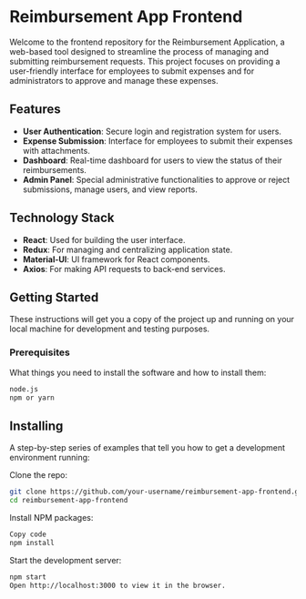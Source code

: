 # Reimbursement App Frontend

Welcome to the frontend repository for the Reimbursement Application, a web-based tool designed to streamline the process of managing and submitting reimbursement requests. This project focuses on providing a user-friendly interface for employees to submit expenses and for administrators to approve and manage these expenses.

## Features

- **User Authentication**: Secure login and registration system for users.
- **Expense Submission**: Interface for employees to submit their expenses with attachments.
- **Dashboard**: Real-time dashboard for users to view the status of their reimbursements.
- **Admin Panel**: Special administrative functionalities to approve or reject submissions, manage users, and view reports.

## Technology Stack

- **React**: Used for building the user interface.
- **Redux**: For managing and centralizing application state.
- **Material-UI**: UI framework for React components.
- **Axios**: For making API requests to back-end services.

## Getting Started

These instructions will get you a copy of the project up and running on your local machine for development and testing purposes.

### Prerequisites

What things you need to install the software and how to install them:

```bash
node.js
npm or yarn
```

## Installing
A step-by-step series of examples that tell you how to get a development environment running:

Clone the repo:

```bash
git clone https://github.com/your-username/reimbursement-app-frontend.git
cd reimbursement-app-frontend
```

Install NPM packages:

```bash
Copy code
npm install
```

Start the development server:

```bash
npm start
Open http://localhost:3000 to view it in the browser.
```

